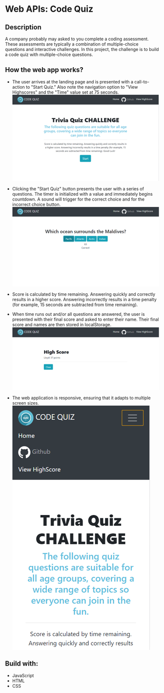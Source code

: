 # Web APIs: Code Quiz

## Description

A company probably may asked to you complete a coding assessment. These assessments are typically a combination of multiple-choice questions and interactive challenges. In this project, the challenge is to build a code quiz with multiple-choice questions.


## How the web app works?

* The user arrives at the landing page and is presented with a call-to-action to "Start Quiz." Also note the navigation option to "View Highscores" and the "Time" value set at 75 seconds.
![](/images/quizHome.PNG)

* Clicking the "Start Quiz" button presents the user with a series of questions. The timer is initialized with a value and immediately begins countdown. A sound will trigger for the correct choice and for the incorrect choice button.
![](/images/questions.PNG)


* Score is calculated by time remaining. Answering quickly and correctly results in a higher score. Answering incorrectly results in a time penalty (for example, 15 seconds are subtracted from time remaining).


* When time runs out and/or all questions are answered, the user is presented with their final score and asked to enter their name. Their final score and names are then stored in localStorage.
![](/images/highscore.PNG)

* The web application is responsive, ensuring that it adapts to multiple screen sizes.
![](/images/responsive.PNG)

## Build with:

* JavaScript
* HTML
* CSS



